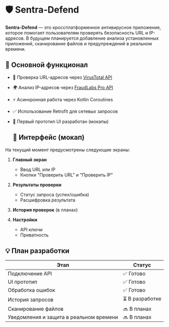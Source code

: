 # 🛡️ Sentra-Defend

**Sentra-Defend** — это кроссплатформенное антивирусное приложение, которое помогает пользователям проверять безопасность URL и IP-адресов. 
В будущем планируется добавление анализа установленных приложений, сканирование файлов и предупреждений в реальном времени.

## 🚀 Основной функционал

- 🔗 Проверка URL-адресов через [VirusTotal API](https://www.virustotal.com/)
- 🌍 Анализ IP-адресов через [FraudLabs Pro API](https://www.fraudlabs.com/)
- ⚡ Асинхронная работа через Kotlin Coroutines
- ✅ Использование Retrofit для сетевых запросов
- 🎨 Первый прототип UI разработан (мокапы)

  ## 📱 Интерфейс (мокап)

На текущий момент предусмотрены следующие экраны:

1. **Главный экран**
   - Ввод URL или IP
   - Кнопки "Проверить URL" и "Проверить IP"

2. **Результаты проверки**
   - Статус запроса (успех/ошибка)
   - Расшифровка результата

3. **История проверок** (в планах)

4. **Настройки**
   - API ключи
   - Приватность

## 💡 План разработки

| Этап           | Статус     |
|----------------|------------|
| Подключение API | ✅ Готово  |
| UI прототип     | ✅ Готово  |
| Обработка ошибок| ✅ Готово  |
| История запросов| ⏳ В разработке |
| Сканирование файлов | 🔜 В планах |
| Уведомления и защита в реальном времени | 🔜 В планах |
